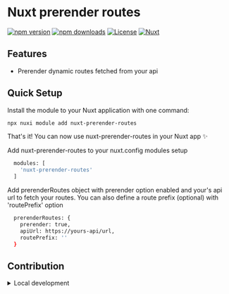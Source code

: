 <!--
Get your module up and running quickly.

Find and replace all on all files (CMD+SHIFT+F):
- Name: My Module
- Package name: my-module
- Description: My new Nuxt module
-->

# Nuxt prerender routes

[![npm version][npm-version-src]][npm-version-href]
[![npm downloads][npm-downloads-src]][npm-downloads-href]
[![License][license-src]][license-href]
[![Nuxt][nuxt-src]][nuxt-href]

<!-- My new Nuxt module for doing amazing things. -->

<!-- - [✨ &nbsp;Release Notes](/CHANGELOG.md) -->
<!-- - [🏀 Online playground](https://stackblitz.com/github/your-org/my-module?file=playground%2Fapp.vue) -->
<!-- - [📖 &nbsp;Documentation](https://example.com) -->

## Features

<!-- Highlight some of the features your module provide here -->
- Prerender dynamic routes fetched from your api


## Quick Setup

Install the module to your Nuxt application with one command:

```bash
npx nuxi module add nuxt-prerender-routes
```

That's it! You can now use nuxt-prerender-routes in your Nuxt app ✨

Add nuxt-prerender-routes to your nuxt.config modules setup

```bash
  modules: [
    'nuxt-prerender-routes'
  ]
```

Add prerenderRoutes object with prerender option enabled and your's api url to fetch your routes.
You can also define a route prefix (optional) with 'routePrefix' option

```bash
  prerenderRoutes: {
    prerender: true,
    apiUrl: https://yours-api/url,
    routePrefix: ''
  }
```

## Contribution

<details>
  <summary>Local development</summary>
  
  ```bash
  # Install dependencies
  npm install
  
  # Generate type stubs
  npm run dev:prepare
  
  # Develop with the playground
  npm run dev
  
  # Build the playground
  npm run dev:build
  
  # Run ESLint
  npm run lint
  
  # Run Vitest
  npm run test
  npm run test:watch
  
  # Release new version
  npm run release
  ```

</details>


<!-- Badges -->
[npm-version-src]: https://img.shields.io/npm/v/nuxt-prerender-routes/latest.svg?style=flat&colorA=020420&colorB=00DC82
[npm-version-href]: https://npmjs.com/package/nuxt-prerender-routes

[npm-downloads-src]: https://img.shields.io/npm/dm/nuxt-prerender-routes.svg?style=flat&colorA=020420&colorB=00DC82
[npm-downloads-href]: https://npmjs.com/package/nuxt-prerender-routes

[license-src]: https://img.shields.io/npm/l/nuxt-prerender-routes.svg?style=flat&colorA=020420&colorB=00DC82
[license-href]: https://npmjs.com/package/nuxt-prerender-routes

[nuxt-src]: https://img.shields.io/badge/Nuxt-020420?logo=nuxt.js
[nuxt-href]: https://nuxt.com
